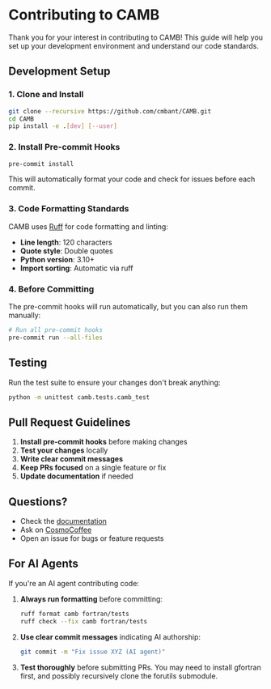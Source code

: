 # Contributing to CAMB

Thank you for your interest in contributing to CAMB! This guide will help you set up your development environment and understand our code standards.

## Development Setup

### 1. Clone and Install

```bash
git clone --recursive https://github.com/cmbant/CAMB.git
cd CAMB
pip install -e .[dev] [--user]
```

### 2. Install Pre-commit Hooks

```bash
pre-commit install
```

This will automatically format your code and check for issues before each commit.

### 3. Code Formatting Standards

CAMB uses [Ruff](https://docs.astral.sh/ruff/) for code formatting and linting:

- **Line length**: 120 characters
- **Quote style**: Double quotes
- **Python version**: 3.10+
- **Import sorting**: Automatic via ruff

### 4. Before Committing

The pre-commit hooks will run automatically, but you can also run them manually:

```bash
# Run all pre-commit hooks
pre-commit run --all-files
```

## Testing

Run the test suite to ensure your changes don't break anything:

```bash
python -m unittest camb.tests.camb_test
```

## Pull Request Guidelines

1. **Install pre-commit hooks** before making changes
2. **Test your changes** locally
3. **Write clear commit messages**
4. **Keep PRs focused** on a single feature or fix
5. **Update documentation** if needed

## Questions?

- Check the [documentation](https://camb.readthedocs.io/)
- Ask on [CosmoCoffee](https://cosmocoffee.info/viewforum.php?f=11)
- Open an issue for bugs or feature requests

## For AI Agents

If you're an AI agent contributing code:

1. **Always run formatting** before committing:

   ```bash
   ruff format camb fortran/tests
   ruff check --fix camb fortran/tests
   ```

2. **Use clear commit messages** indicating AI authorship:

   ```bash
   git commit -m "Fix issue XYZ (AI agent)"
   ```

3. **Test thoroughly** before submitting PRs. You may need to install gfortran first, and possibly recursively clone the
   forutils submodule.
